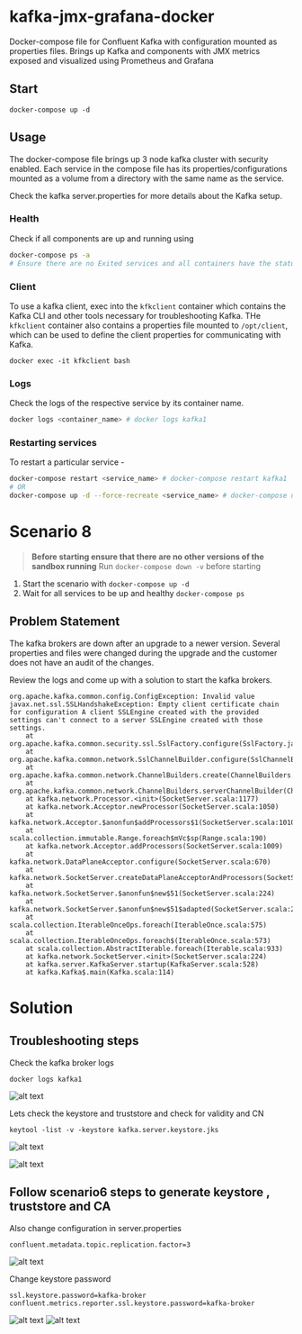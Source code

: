 # kafka-jmx-grafana-docker

Docker-compose file for Confluent Kafka with configuration mounted as properties files. Brings up Kafka and components with JMX metrics exposed and visualized using Prometheus and Grafana

## Start

```
docker-compose up -d
```

## Usage

The docker-compose file brings up 3 node kafka cluster with security enabled. Each service in the compose file has its properties/configurations mounted as a volume from a directory with the same name as the service.

Check the kafka server.properties for more details about the Kafka setup.

### Health

Check if all components are up and running using

```bash
docker-compose ps -a
# Ensure there are no Exited services and all containers have the status `Up`
```

### Client

To use a kafka client, exec into the `kfkclient` container which contains the Kafka CLI and other tools necessary for troubleshooting Kafka. THe `kfkclient` container also contains a properties file mounted to `/opt/client`, which can be used to define the client properties for communicating with Kafka.

```
docker exec -it kfkclient bash
```

### Logs

Check the logs of the respective service by its container name.

```bash
docker logs <container_name> # docker logs kafka1
```

### Restarting services

To restart a particular service - 

```bash
docker-compose restart <service_name> # docker-compose restart kafka1
# OR
docker-compose up -d --force-recreate <service_name> # docker-compose up -d --force-recreate kafka1
```

# Scenario 8

> **Before starting ensure that there are no other versions of the sandbox running**
> Run `docker-compose down -v` before starting

1. Start the scenario with `docker-compose up -d`
2. Wait for all services to be up and healthy `docker-compose ps`


## Problem Statement

The kafka brokers are down after an upgrade to a newer version. Several properties and files were changed during the upgrade and the customer does not have an audit of the changes.

Review the logs and come up with a solution to start the kafka brokers.

```
org.apache.kafka.common.config.ConfigException: Invalid value javax.net.ssl.SSLHandshakeException: Empty client certificate chain for configuration A client SSLEngine created with the provided settings can't connect to a server SSLEngine created with those settings.
	at org.apache.kafka.common.security.ssl.SslFactory.configure(SslFactory.java:103)
	at org.apache.kafka.common.network.SslChannelBuilder.configure(SslChannelBuilder.java:84)
	at org.apache.kafka.common.network.ChannelBuilders.create(ChannelBuilders.java:265)
	at org.apache.kafka.common.network.ChannelBuilders.serverChannelBuilder(ChannelBuilders.java:166)
	at kafka.network.Processor.<init>(SocketServer.scala:1177)
	at kafka.network.Acceptor.newProcessor(SocketServer.scala:1050)
	at kafka.network.Acceptor.$anonfun$addProcessors$1(SocketServer.scala:1010)
	at scala.collection.immutable.Range.foreach$mVc$sp(Range.scala:190)
	at kafka.network.Acceptor.addProcessors(SocketServer.scala:1009)
	at kafka.network.DataPlaneAcceptor.configure(SocketServer.scala:670)
	at kafka.network.SocketServer.createDataPlaneAcceptorAndProcessors(SocketServer.scala:278)
	at kafka.network.SocketServer.$anonfun$new$51(SocketServer.scala:224)
	at kafka.network.SocketServer.$anonfun$new$51$adapted(SocketServer.scala:224)
	at scala.collection.IterableOnceOps.foreach(IterableOnce.scala:575)
	at scala.collection.IterableOnceOps.foreach$(IterableOnce.scala:573)
	at scala.collection.AbstractIterable.foreach(Iterable.scala:933)
	at kafka.network.SocketServer.<init>(SocketServer.scala:224)
	at kafka.server.KafkaServer.startup(KafkaServer.scala:528)
	at kafka.Kafka$.main(Kafka.scala:114)
```
# Solution

## Troubleshooting steps

Check the kafka broker logs 

```
docker logs kafka1
```
![alt text](<./assets/Screenshot 2024-10-27 at 11.17.26 AM.png>)

Lets check the keystore and truststore and check for validity and CN

```
keytool -list -v -keystore kafka.server.keystore.jks
```

![alt text](<./assets/Screenshot 2024-10-27 at 11.17.13 AM.png>)

![alt text](<./assets/Screenshot 2024-10-27 at 11.16.59 AM.png>)

## Follow scenario6 steps to generate keystore , truststore and CA

Also change configuration in server.properties

```
confluent.metadata.topic.replication.factor=3
```
![alt text](<./assets/Screenshot 2024-10-27 at 12.19.27 PM.png>)

Change keystore password

```
ssl.keystore.password=kafka-broker
confluent.metrics.reporter.ssl.keystore.password=kafka-broker
```
![alt text](<./assets/Screenshot 2024-10-27 at 12.20.26 PM.png>)
![alt text](<./assets/Screenshot 2024-10-27 at 12.19.37 PM.png>)